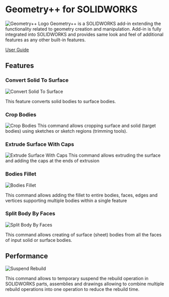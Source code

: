 # Geometry++ for SOLIDWORKS
![Geometry++ Logo](https://www.codestack.net/labs/solidworks/geometry-plus-plus/logo.png)
Geometry++ is a SOLIDWORKS add-in extending the functionality related to geometry creation and manipulation. Add-in is fully integrated into SOLIDWORKS and provides same look and feel of additional features as any other built-in features.

[User Guide](https://www.codestack.net/labs/solidworks/geometry-plus-plus/)

## Features

### Convert Solid To Surface
![Convert Solid To Surface](https://www.codestack.net/labs/solidworks/geometry-plus-plus/user-guide/convert-solid-to-surface/icon.png)

This feature converts solid bodies to surface bodies.

### Crop Bodies
![Crop Bodies](https://www.codestack.net/labs/solidworks/geometry-plus-plus/user-guide/crop-bodies/icon.png)
This command allows cropping surface and solid (target bodies) using sketches or sketch regions (trimming tools).

### Extrude Surface With Caps
![Extrude Surface With Caps](https://www.codestack.net/labs/solidworks/geometry-plus-plus/user-guide/extrude-surface-cap/icon.png)
This command allows extruding the surface and adding the caps at the ends of extrusion

### Bodies Fillet
![Bodies Fillet](https://www.codestack.net/labs/solidworks/geometry-plus-plus/user-guide/body-fillet/icon.png)

This command allows adding the fillet to entire bodies, faces, edges and vertices supporting multiple bodies within a single feature

### Split Body By Faces
![Split Body By Faces](https://www.codestack.net/labs/solidworks/geometry-plus-plus/user-guide/split-body-by-faces/icon.png)

This command allows creating of surface (sheet) bodies from all the faces of input solid or surface bodies.

## Performance

![Suspend Rebuild](https://www.codestack.net/labs/solidworks/geometry-plus-plus/user-guide/suspend-rebuild/icon.png)

This command allows to temporary suspend the rebuild operation in SOLIDWORKS parts, assemblies and drawings allowing to combine multiple rebuild operations into one operation to reduce the rebuild time.